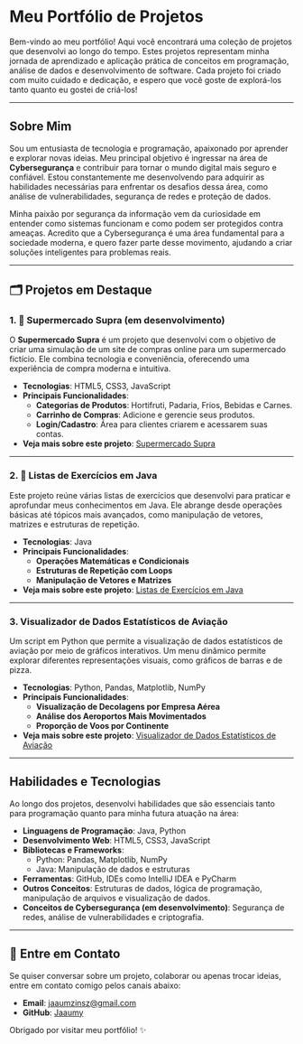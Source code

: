 # Meu Portfólio de Projetos

Bem-vindo ao meu portfólio! Aqui você encontrará uma coleção de projetos que desenvolvi ao longo do tempo. Estes projetos representam minha jornada de aprendizado e aplicação prática de conceitos em programação, análise de dados e desenvolvimento de software. Cada projeto foi criado com muito cuidado e dedicação, e espero que você goste de explorá-los tanto quanto eu gostei de criá-los!

---

## Sobre Mim

Sou um entusiasta de tecnologia e programação, apaixonado por aprender e explorar novas ideias. Meu principal objetivo é ingressar na área de **Cybersegurança** e contribuir para tornar o mundo digital mais seguro e confiável. Estou constantemente me desenvolvendo para adquirir as habilidades necessárias para enfrentar os desafios dessa área, como análise de vulnerabilidades, segurança de redes e proteção de dados.

Minha paixão por segurança da informação vem da curiosidade em entender como sistemas funcionam e como podem ser protegidos contra ameaças. Acredito que a Cybersegurança é uma área fundamental para a sociedade moderna, e quero fazer parte desse movimento, ajudando a criar soluções inteligentes para problemas reais.

---

## 🗂️ Projetos em Destaque

### **1. 🛒 Supermercado Supra (em desenvolvimento)** 
O **Supermercado Supra** é um projeto que desenvolvi com o objetivo de criar uma simulação de um site de compras online para um supermercado fictício. Ele combina tecnologia e conveniência, oferecendo uma experiência de compra moderna e intuitiva.

- **Tecnologias**: HTML5, CSS3, JavaScript
- **Principais Funcionalidades**:
  -  **Categorias de Produtos**: Hortifruti, Padaria, Frios, Bebidas e Carnes.
  -  **Carrinho de Compras**: Adicione e gerencie seus produtos.
  -  **Login/Cadastro**: Área para clientes criarem e acessarem suas contas.
- **Veja mais sobre este projeto**: [Supermercado Supra](https://github.com/Jaaumy/Supramercado)

---

### **2. 📝 Listas de Exercícios em Java**
Este projeto reúne várias listas de exercícios que desenvolvi para praticar e aprofundar meus conhecimentos em Java. Ele abrange desde operações básicas até tópicos mais avançados, como manipulação de vetores, matrizes e estruturas de repetição.

- **Tecnologias**: Java
- **Principais Funcionalidades**:
  -  **Operações Matemáticas e Condicionais**
  -  **Estruturas de Repetição com Loops**
  -  **Manipulação de Vetores e Matrizes**
- **Veja mais sobre este projeto**: [Listas de Exercícios em Java](https://github.com/Jaaumy/Utilitarios)

---

### **3. Visualizador de Dados Estatísticos de Aviação**
Um script em Python que permite a visualização de dados estatísticos de aviação por meio de gráficos interativos. Um menu dinâmico permite explorar diferentes representações visuais, como gráficos de barras e de pizza.

- **Tecnologias**: Python, Pandas, Matplotlib, NumPy
- **Principais Funcionalidades**:
  - **Visualização de Decolagens por Empresa Aérea**
  - **Análise dos Aeroportos Mais Movimentados**
  - **Proporção de Voos por Continente**
- **Veja mais sobre este projeto**: [Visualizador de Dados Estatísticos de Aviação](https://github.com/Jaaumy/Graficos)

---

##  Habilidades e Tecnologias

Ao longo dos projetos, desenvolvi habilidades que são essenciais tanto para programação quanto para minha futura atuação na área:
- **Linguagens de Programação**: Java, Python
- **Desenvolvimento Web**: HTML5, CSS3, JavaScript
- **Bibliotecas e Frameworks**:
  - Python: Pandas, Matplotlib, NumPy
  - Java: Manipulação de dados e estruturas
- **Ferramentas**: GitHub, IDEs como IntelliJ IDEA e PyCharm
- **Outros Conceitos**: Estruturas de dados, lógica de programação, manipulação de arquivos e visualização de dados.
- **Conceitos de Cybersegurança (em desenvolvimento)**: Segurança de redes, análise de vulnerabilidades e criptografia.

---

## 💬 Entre em Contato

Se quiser conversar sobre um projeto, colaborar ou apenas trocar ideias, entre em contato comigo pelos canais abaixo:
- **Email**: jaaumzinsz@gmail.com
- **GitHub**: [Jaaumy](https://github.com/Jaaumy)

Obrigado por visitar meu portfólio! ✨
